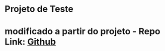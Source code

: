 <!-- START doctoc generated TOC please keep comment here to allow auto update -->
<!-- DON'T EDIT THIS SECTION, INSTEAD RE-RUN doctoc TO UPDATE -->
# Projeto de Teste  
# modificado a partir do projeto - Repo Link: [Github](https://github.com/song-hao/AdWebHW2)

